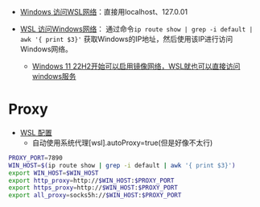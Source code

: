 - [Windows 访问WSL网络](https://learn.microsoft.com/zh-cn/windows/wsl/networking#accessing-linux-networking-apps-from-windows-localhost)：直接用localhost、127.0.01

- [WSL 访问Windows网络](https://learn.microsoft.com/zh-cn/windows/wsl/networking#accessing-windows-networking-apps-from-linux-host-ip)： 通过命令`ip route show | grep -i default | awk '{ print $3}'` 获取Windows的IP地址，然后使用该IP进行访问Windows网络。
	- [Windows 11 22H2开始可以启用镜像网络，WSL就也可以直接访问windows服务](https://learn.microsoft.com/zh-cn/windows/wsl/networking#mirrored-mode-networking)



# Proxy
- [WSL 配置](https://learn.microsoft.com/zh-cn/windows/wsl/wsl-config#main-wsl-settings)
	- 自动使用系统代理[wsl].autoProxy=true(但是好像不太行)
```bash
PROXY_PORT=7890
WIN_HOST=$(ip route show | grep -i default | awk '{ print $3}')
export WIN_HOST=$WIN_HOST
export http_proxy=http://$WIN_HOST:$PROXY_PORT
export https_proxy=http://$WIN_HOST:$PROXY_PORT
export all_proxy=socks5h://$WIN_HOST:$PROXY_PORT
```